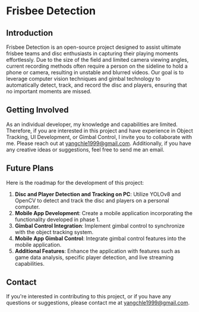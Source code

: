 # Frisbee Detection

## Introduction

Frisbee Detection is an open-source project designed to assist ultimate frisbee teams and disc enthusiasts in capturing their playing moments effortlessly. Due to the size of the field and limited camera viewing angles, current recording methods often require a person on the sideline to hold a phone or camera, resulting in unstable and blurred videos. Our goal is to leverage computer vision techniques and gimbal technology to automatically detect, track, and record the disc and players, ensuring that no important moments are missed.

## Getting Involved

As an individual developer, my knowledge and capabilities are limited. Therefore, if you are interested in this project and have experience in Object Tracking, UI Development, or Gimbal Control, I invite you to collaborate with me. Please reach out at yangchle1999@gmail.com. Additionally, if you have any creative ideas or suggestions, feel free to send me an email.

## Future Plans

Here is the roadmap for the development of this project:

1. **Disc and Player Detection and Tracking on PC**: Utilize YOLOv8 and OpenCV to detect and track the disc and players on a personal computer.
2. **Mobile App Development**: Create a mobile application incorporating the functionality developed in phase 1.
3. **Gimbal Control Integration**: Implement gimbal control to synchronize with the object tracking system.
4. **Mobile App Gimbal Control**: Integrate gimbal control features into the mobile application.
5. **Additional Features**: Enhance the application with features such as game data analysis, specific player detection, and live streaming capabilities.

## Contact

If you're interested in contributing to this project, or if you have any questions or suggestions, please contact me at yangchle1999@gmail.com.
